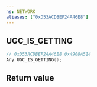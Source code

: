 ```yaml
---
ns: NETWORK
aliases: ["0xD53ACDBEF24A46E8"]
---
```

## UGC_IS_GETTING

```c
// 0xD53ACDBEF24A46E8 0x4908A514
Any UGC_IS_GETTING();
```

## Return value
